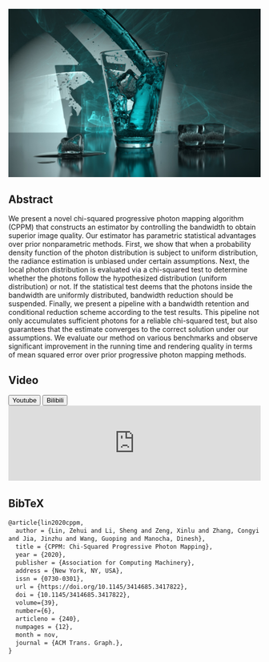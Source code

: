 ﻿---
layout: cppm
---

![Representative Image](CPPM/papers_268s3.jpg)

## Abstract

We present a novel chi-squared progressive photon mapping algorithm (CPPM) that constructs an estimator by controlling the bandwidth to obtain superior image quality. Our estimator has parametric statistical advantages over prior nonparametric methods.
First, we show that when a probability density function of the photon distribution is subject to uniform distribution, the radiance estimation is unbiased under certain assumptions.
Next, the local photon distribution is evaluated via a chi-squared test to determine whether the photons follow the hypothesized distribution (uniform distribution) or not.
If the statistical test deems that the photons inside the bandwidth are uniformly distributed, bandwidth reduction should be suspended.
Finally, we present a pipeline with a bandwidth retention and conditional reduction scheme according to the test results. 
This pipeline not only accumulates sufficient photons for a reliable chi-squared test, but also guarantees that the estimate converges to the correct solution under our assumptions.
We evaluate our method on various benchmarks and observe significant improvement in the running time and rendering quality in terms of mean squared error over prior progressive photon mapping methods.

## Video

<section>
  <button class="btn"  onclick="loadiframe('https://www.youtube.com/embed/1iamshDsQOE')">Youtube</button>
  <button class="btn"  onclick="loadiframe('//player.bilibili.com/player.html?aid=584378199&bvid=BV1tz4y1f7u5&cid=231457632&page=1')">Bilibili</button>
</section>

<iframe id="videoiframe" width="100%" onload="resizeIframe(this)" src="https://www.youtube.com/embed/1iamshDsQOE" frameborder="0" allow="accelerometer; autoplay; encrypted-media; gyroscope; picture-in-picture" allowfullscreen></iframe>

<script>
  function resizeIframe(obj) {
    obj.height = obj.scrollWidth * 0.75;
  }
  function loadiframe(srcstr) {
    document.getElementById('videoiframe').src = srcstr;
  }
</script>

## BibTeX

```
@article{lin2020cppm,
  author = {Lin, Zehui and Li, Sheng and Zeng, Xinlu and Zhang, Congyi and Jia, Jinzhu and Wang, Guoping and Manocha, Dinesh},
  title = {CPPM: Chi-Squared Progressive Photon Mapping},
  year = {2020},
  publisher = {Association for Computing Machinery},
  address = {New York, NY, USA},
  issn = {0730-0301},
  url = {https://doi.org/10.1145/3414685.3417822},
  doi = {10.1145/3414685.3417822},
  volume={39},
  number={6},
  articleno = {240},
  numpages = {12},
  month = nov,
  journal = {ACM Trans. Graph.},
}
```
